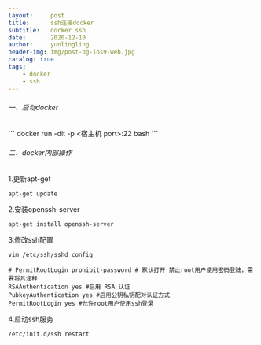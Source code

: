 ```yaml
---
layout:     post
title:      ssh连接docker
subtitle:   docker ssh
date:       2020-12-10
author:     yunlingling
header-img: img/post-bg-ios9-web.jpg
catalog: true
tags:
    - docker
    - ssh
---
```


<h6>一、启动docker</h6>
```
docker run -dit -p <宿主机 port>:22 <docker images ID> bash
```
<h6>二、docker内部操作</h6>

1.更新apt-get <br>
```
apt-get update
```

2.安装openssh-server
```
apt-get install openssh-server
```

3.修改ssh配置
```
vim /etc/ssh/sshd_config
```

```
# PermitRootLogin prohibit-password # 默认打开 禁止root用户使用密码登陆，需要将其注释
RSAAuthentication yes #启用 RSA 认证
PubkeyAuthentication yes #启用公钥私钥配对认证方式
PermitRootLogin yes #允许root用户使用ssh登录
```

4.启动ssh服务
```
/etc/init.d/ssh restart
```




